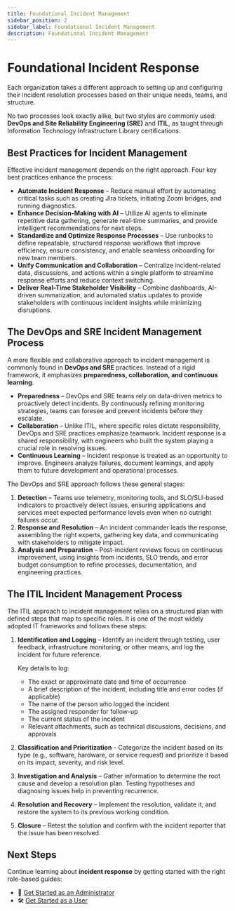 ```yaml
---
title: Foundational Incident Management
sidebar_position: 2
sidebar_label: Foundational Incident Management
description: Foundational Incident Management
---
```


# Foundational Incident Response

Each organization takes a different approach to setting up and configuring their incident resolution processes based on their unique needs, teams, and structure.

No two processes look exactly alike, but two styles are commonly used: **DevOps and Site Reliability Engineering (SRE)** and **ITIL**, as taught through Information Technology Infrastructure Library certifications.

## Best Practices for Incident Management

Effective incident management depends on the right approach. Four key best practices enhance the process:

- **Automate Incident Response** – Reduce manual effort by automating critical tasks such as creating Jira tickets, initiating Zoom bridges, and running diagnostics.  
- **Enhance Decision-Making with AI** – Utilize AI agents to eliminate repetitive data gathering, generate real-time summaries, and provide intelligent recommendations for next steps.
- **Standardize and Optimize Response Processes** – Use runbooks to define repeatable, structured response workflows that improve efficiency, ensure consistency, and enable seamless onboarding for new team members.
- **Unify Communication and Collaboration** – Centralize incident-related data, discussions, and actions within a single platform to streamline response efforts and reduce context switching.
- **Deliver Real-Time Stakeholder Visibility** – Combine dashboards, AI-driven summarization, and automated status updates to provide stakeholders with continuous incident insights while minimizing disruptions.  

## The DevOps and SRE Incident Management Process

A more flexible and collaborative approach to incident management is commonly found in **DevOps and SRE** practices. Instead of a rigid framework, it emphasizes **preparedness, collaboration, and continuous learning**.

- **Preparedness** – DevOps and SRE teams rely on data-driven metrics to proactively detect incidents. By continuously refining monitoring strategies, teams can foresee and prevent incidents before they escalate.
- **Collaboration** – Unlike ITIL, where specific roles dictate responsibility, DevOps and SRE practices emphasize teamwork. Incident response is a shared responsibility, with engineers who built the system playing a crucial role in resolving issues.
- **Continuous Learning** – Incident response is treated as an opportunity to improve. Engineers analyze failures, document learnings, and apply them to future development and operational processes.

The DevOps and SRE approach follows these general stages:

1. **Detection** – Teams use telemetry, monitoring tools, and SLO/SLI-based indicators to proactively detect issues, ensuring applications and services meet expected performance levels even when no outright failures occur.  
2. **Response and Resolution** – An incident commander leads the response, assembling the right experts, gathering key data, and communicating with stakeholders to mitigate impact.  
3. **Analysis and Preparation** – Post-incident reviews focus on continuous improvement, using insights from incidents, SLO trends, and error budget consumption to refine processes, documentation, and engineering practices.

## The ITIL Incident Management Process

The ITIL approach to incident management relies on a structured plan with defined steps that map to specific roles. It is one of the most widely adopted IT frameworks and follows these steps:

1. **Identification and Logging** – Identify an incident through testing, user feedback, infrastructure monitoring, or other means, and log the incident for future reference.

   Key details to log:
   - The exact or approximate date and time of occurrence
   - A brief description of the incident, including title and error codes (if applicable)
   - The name of the person who logged the incident
   - The assigned responder for follow-up
   - The current status of the incident
   - Relevant attachments, such as technical discussions, decisions, and approvals

2. **Classification and Prioritization** – Categorize the incident based on its type (e.g., software, hardware, or service request) and prioritize it based on its impact, severity, and risk level.

3. **Investigation and Analysis** – Gather information to determine the root cause and develop a resolution plan. Testing hypotheses and diagnosing issues help in preventing recurrence.

4. **Resolution and Recovery** – Implement the resolution, validate it, and restore the system to its previous working condition.

5. **Closure** – Retest the solution and confirm with the incident reporter that the issue has been resolved.

## Next Steps

Continue learning about **incident response** by getting started with the right role-based guides:

- 🚀 [Get Started as an Administrator](get-started-admin)
- 🛠️ [Get Started as a User](get-started-user)